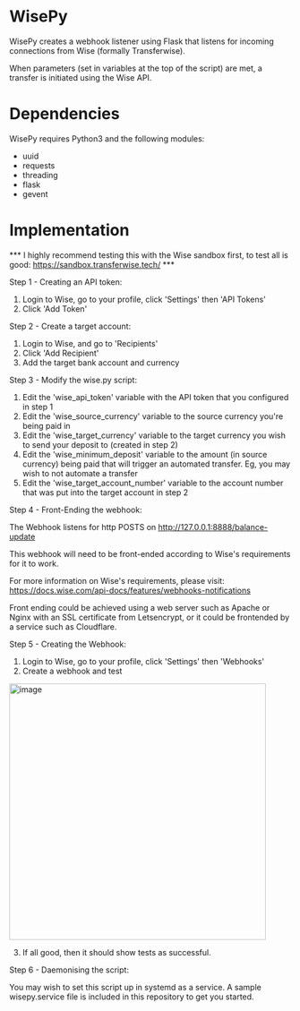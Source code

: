 # WisePy

WisePy creates a webhook listener using Flask that listens for incoming connections from Wise (formally Transferwise).

When parameters (set in variables at the top of the script) are met, a transfer is initiated using the Wise API.

# Dependencies

WisePy requires Python3 and the following modules:

- uuid
- requests
- threading
- flask
- gevent

# Implementation

*** I highly recommend testing this with the Wise sandbox first, to test all is good: https://sandbox.transferwise.tech/ ***

Step 1 - Creating an API token:

1. Login to Wise, go to your profile, click 'Settings' then 'API Tokens'
2. Click 'Add Token'

Step 2 - Create a target account:

1. Login to Wise, and go to 'Recipients'
2. Click 'Add Recipient'
3. Add the target bank account and currency

Step 3 - Modify the wise.py script:

1. Edit the 'wise_api_token' variable with the API token that you configured in step 1
2. Edit the 'wise_source_currency' variable to the source currency you're being paid in
3. Edit the 'wise_target_currency' variable to the target currency you wish to send your deposit to (created in step 2)
4. Edit the 'wise_minimum_deposit' variable to the amount (in source currency) being paid that will trigger an automated transfer. Eg, you may wish to not automate a transfer
5. Edit the 'wise_target_account_number' variable to the account number that was put into the target account in step 2

Step 4 - Front-Ending the webhook:

The Webhook listens for http POSTS on http://127.0.0.1:8888/balance-update

This webhook will need to be front-ended according to Wise's requirements for it to work.

For more information on Wise's requirements, please visit: https://docs.wise.com/api-docs/features/webhooks-notifications

Front ending could be achieved using a web server such as Apache or Nginx with an SSL certificate from Letsencrypt, or it could be frontended by a service such as Cloudflare.

Step 5 - Creating the Webhook:

1. Login to Wise, go to your profile, click 'Settings' then 'Webhooks'
2. Create a webhook and test

<img width="458" alt="image" src="https://github.com/jordandalley/wisepy/assets/7189075/04018538-6715-4f2d-a4ec-61f9ee73eb94">

3. If all good, then it should show tests as successful.

Step 6 - Daemonising the script:

You may wish to set this script up in systemd as a service. A sample wisepy.service file is included in this repository to get you started.
